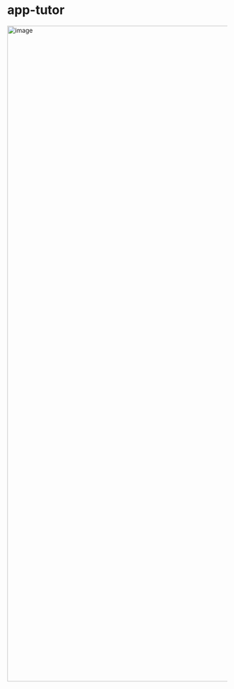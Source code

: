 # app-tutor
<img width="1500" alt="image" src="https://github.com/uchaan/app-tutor/assets/46271173/aedd50f8-53f5-49d4-8886-3c2aae9949b0">
